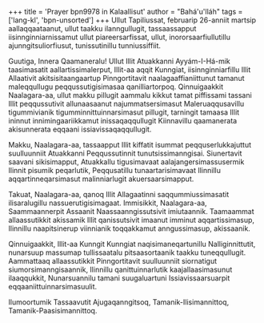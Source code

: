 +++
title = 'Prayer bpn9978 in Kalaallisut'
author = "Bahá'u'lláh"
tags = ['lang-kl', 'bpn-unsorted']
+++
Ullut Tapiliussat, februarip 26-anniit martsip aallaqqaataanut, ullut taakku ilanngullugit, tassaassapput iisinnginniarnissamut ullut piareersarfissat, ullut, inororsaarfiullutillu ajunngitsuliorfiusut, tunissutinillu tunniussiffiit.

Guutiga, Innera Qaamaneralu! Ullut Illit Atuakkanni Ayyám-I-Há-mik taasimasatit aallartissimalerput, Illit-aa aqqit Kunngiat, iisinnginniarfillu Illit Allaativit akitsisitaangaartup Pinngortitavit naalagaaffianiittunut tamanut maleqqullugu peqqussutigisimasaa qanilliartorpoq. Qinnuigaakkit Naalagara-aa, ullut makku pillugit aammalu kikkut tamat piffissami tassani Illit peqqussutivit allunaasaanut najummatsersimasut Maleruaqqusavillu tigummivianik tigumminnittuinnarsimasut pillugit, tarningit tamaasa Illit ininnut innimingaariikkamut inissaqaqqullugit Kiinnavillu qaamanerata akisunnerata eqqaani issiavissaqaqqullugit.

Makku, Naalagara-aa, tassaapput Illit kiffatit isummat peqquserlukkajuttut suulluunniit Atuakkanni Peqqussutinnit tunutsissimanngisai. Siunertavit saavani sikisimapput, Atuakkallu tigusimavaat aalajangersimassusermik Ilinnit pisumik peqarlutik, Peqqusatillu tunaartarisimavaat Ilinnillu aqqartinneqarsimasut malinniarlugit akuersaarsimapput.

Takuat, Naalagara-aa, qanoq Illit Allagaatinni saqqummiussimasatit ilisaralugillu nassuerutigisimagaat. Immisikkit, Naalagara-aa, Saammaannerpit Assaanit Naassaanngissutsivit imiutaannik. Taamaammat allaassutikkit akissamik Illit qanissutsivit imaanut imminut aqqartissimasup, Ilinnillu naapitsinerup viinnianik toqqakkamut anngussimasup, akissaanik.

Qinnuigaakkit, Illit-aa Kunngit Kunngiat naqisimaneqartunillu Nalliginnittutit, nunarsuup massumap tullissaatalu pitsaasortaanik taakku tuneqqullugit. Aammattaaq allaassutikkit Pinngortitavit suulluunniit siornatigut siumorsimanngisaannik, Ilinnillu qanittuinnarlutik kaajallaasimasunut ilaaqqukkit, Nunarsuannilu tamani suugaluartuni Issiavissaarsuarpit eqqaaniittuinnarsimasuulit.

Ilumoortumik Tassaavutit Ajugaqanngitsoq, Tamanik-Ilisimannittoq, Tamanik-Paasisimannittoq.
